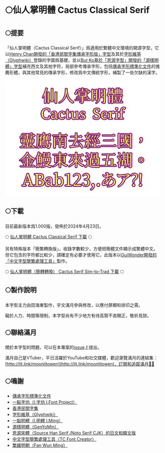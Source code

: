 # 🌕仙人掌明體 Cactus Classical Serif

## 🌕提要

「仙人掌明體（Cactus Classical Serif）」爲適用於繁體中文環境的開源字型，它以[Henry Chan開發的「香港民間字集傳承字形版」字型](https://github.com/hfhchan/hkcs)及其於[字形維基（Glyphwiki）](https://glyphwiki.org/wiki/User:hkcs)登錄的字圖爲基礎，並以[But Ko基於「思源字型」開發的「源樣明體」字型](https://github.com/ButTaiwan/genyo-font/)補充西文及其他字符，局部參考傳承字形，包括[傳承字形標準化文件](https://github.com/ichitenfont/inheritedglyphs)的推薦形體，與其他常見的傳承字形，修改爲中文傳統字形，補製了一些欠缺的漢字。

![示範文字](img/img01.png)

## 🌕下載

目前最新版本爲1.000版，發佈於2024年4月23日。

🌕 [仙人掌明體 Cactus Classical Serif 下載](fonts/CactusClassicalSerif.ttf) 🌕

另有特殊版本「簡繁轉換版」，收錄字數較少，方便把簡體文件顯示成繁體中文。但它包含的字符都比較少，請確定有必要才使用它。此版本以[GuiWonder開發的「中文字型簡繁處理工具」](https://github.com/GuiWonder/TCFontCreator)製作。

🌕 [仙人掌明體（簡轉轉換） Cactus Serif Sim-to-Trad 下載](fonts/CactusSerifSimtoTrad.ttf) 🌕

## 🌕製作說明

本字型主力由田海東製作，宇文滿月參與修改，以應付屏顯和排印之需。

礙於人力、時間等限制，本字型尚有不少地方有待高賢不吝賜正，敬祈見諒。

## 🌕聯絡滿月
關於本字型的問題，可以在本專案的[issue](https://github.com/MoonlitOwen/CactusSerif/issues)上提出。

滿月自己是VTuber，平日活躍於YouTube和社交媒體，歡迎瀏覽滿月的連結集：[http://lit.link/moonlitowen](http://lit.link/moonlitowen)，訂閱和追蹤滿月💛💜

## 🌕鳴謝
* [傳承字形標準化文件](https://github.com/ichitenfont/inheritedglyphs)
* [一點字坊（I.字坊 I.Font Project）](https://github.com/ichitenfont)
* [香港民間字集](https://github.com/hfhchan/hkcs)
* [字形維基（Glyphwiki）](https://glyphwiki.org/wiki/User:hkcs)
* [一點明體（I.明體 I.Ming）](https://github.com/ichitenfont/I.Ming)
* [源樣明體（GenYoMin）](https://github.com/ButTaiwan/genyo-font/)
* [思源宋體（Source Han Serif /Noto Serif CJK）的日文和韓文版](https://github.com/adobe-fonts/source-han-serif/)
* [中文字型簡繁處理工具（TC Font Creator）](https://github.com/GuiWonder/TCFontCreator)
* [繁媛明朝（Fan Wun Ming）](https://github.com/ayaka14732/FanWunMing)